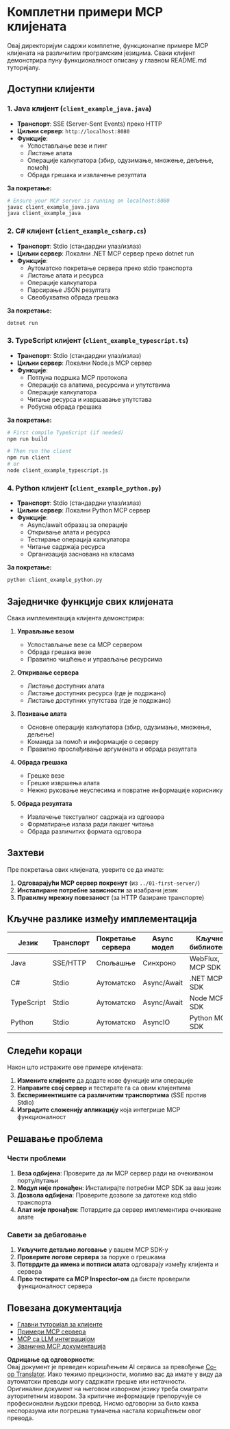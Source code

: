 <!--
CO_OP_TRANSLATOR_METADATA:
{
  "original_hash": "affcf199a44f60283a289dcb69dc144e",
  "translation_date": "2025-07-17T13:36:46+00:00",
  "source_file": "03-GettingStarted/02-client/complete_examples.md",
  "language_code": "sr"
}
-->
# Комплетни примери MCP клијената

Овај директоријум садржи комплетне, функционалне примере MCP клијената на различитим програмским језицима. Сваки клијент демонстрира пуну функционалност описану у главном README.md туторијалу.

## Доступни клијенти

### 1. Java клијент (`client_example_java.java`)
- **Транспорт**: SSE (Server-Sent Events) преко HTTP
- **Циљни сервер**: `http://localhost:8080`
- **Функције**: 
  - Успостављање везе и пинг
  - Листање алата
  - Операције калкулатора (збир, одузимање, множење, дељење, помоћ)
  - Обрада грешака и извлачење резултата

**За покретање:**
```bash
# Ensure your MCP server is running on localhost:8080
javac client_example_java.java
java client_example_java
```

### 2. C# клијент (`client_example_csharp.cs`)
- **Транспорт**: Stdio (стандардни улаз/излаз)
- **Циљни сервер**: Локални .NET MCP сервер преко dotnet run
- **Функције**:
  - Аутоматско покретање сервера преко stdio транспорта
  - Листање алата и ресурса
  - Операције калкулатора
  - Парсирање JSON резултата
  - Свеобухватна обрада грешака

**За покретање:**
```bash
dotnet run
```

### 3. TypeScript клијент (`client_example_typescript.ts`)
- **Транспорт**: Stdio (стандардни улаз/излаз)
- **Циљни сервер**: Локални Node.js MCP сервер
- **Функције**:
  - Потпуна подршка MCP протокола
  - Операције са алатима, ресурсима и упутствима
  - Операције калкулатора
  - Читање ресурса и извршавање упутстава
  - Робусна обрада грешака

**За покретање:**
```bash
# First compile TypeScript (if needed)
npm run build

# Then run the client
npm run client
# or
node client_example_typescript.js
```

### 4. Python клијент (`client_example_python.py`)
- **Транспорт**: Stdio (стандардни улаз/излаз)  
- **Циљни сервер**: Локални Python MCP сервер
- **Функције**:
  - Async/await образац за операције
  - Откривање алата и ресурса
  - Тестирање операција калкулатора
  - Читање садржаја ресурса
  - Организација заснована на класама

**За покретање:**
```bash
python client_example_python.py
```

## Заједничке функције свих клијената

Свака имплементација клијента демонстрира:

1. **Управљање везом**
   - Успостављање везе са MCP сервером
   - Обрада грешака везе
   - Правилно чишћење и управљање ресурсима

2. **Откривање сервера**
   - Листање доступних алата
   - Листање доступних ресурса (где је подржано)
   - Листање доступних упутстава (где је подржано)

3. **Позивање алата**
   - Основне операције калкулатора (збир, одузимање, множење, дељење)
   - Команда за помоћ и информације о серверу
   - Правилно прослеђивање аргумената и обрада резултата

4. **Обрада грешака**
   - Грешке везе
   - Грешке извршења алата
   - Нежно руковање неуспесима и повратне информације кориснику

5. **Обрада резултата**
   - Извлачење текстуалног садржаја из одговора
   - Форматирање излаза ради лакшег читања
   - Обрада различитих формата одговора

## Захтеви

Пре покретања ових клијената, уверите се да имате:

1. **Одговарајући MCP сервер покренут** (из `../01-first-server/`)
2. **Инсталиране потребне зависности** за изабрани језик
3. **Правилну мрежну повезаност** (за HTTP базиране транспорте)

## Кључне разлике између имплементација

| Језик      | Транспорт | Покретање сервера | Async модел | Кључне библиотеке |
|------------|-----------|-------------------|-------------|-------------------|
| Java       | SSE/HTTP  | Спољашње          | Синхроно    | WebFlux, MCP SDK  |
| C#         | Stdio     | Аутоматско        | Async/Await | .NET MCP SDK      |
| TypeScript | Stdio     | Аутоматско        | Async/Await | Node MCP SDK      |
| Python     | Stdio     | Аутоматско        | AsyncIO     | Python MCP SDK    |

## Следећи кораци

Након што истражите ове примере клијената:

1. **Измените клијенте** да додате нове функције или операције
2. **Направите свој сервер** и тестирате га са овим клијентима
3. **Експериментишите са различитим транспортима** (SSE против Stdio)
4. **Изградите сложенију апликацију** која интегрише MCP функционалност

## Решавање проблема

### Чести проблеми

1. **Веза одбијена**: Проверите да ли MCP сервер ради на очекиваном порту/путањи
2. **Модул није пронађен**: Инсталирајте потребни MCP SDK за ваш језик
3. **Дозвола одбијена**: Проверите дозволе за датотеке код stdio транспорта
4. **Алат није пронађен**: Потврдите да сервер имплементира очекиване алате

### Савети за дебаговање

1. **Укључите детаљно логовање** у вашем MCP SDK-у
2. **Проверите логове сервера** за поруке о грешкама
3. **Потврдите да имена и потписи алата** одговарају између клијента и сервера
4. **Прво тестирате са MCP Inspector-ом** да бисте проверили функционалност сервера

## Повезана документација

- [Главни туторијал за клијенте](./README.md)
- [Примери MCP сервера](../../../../03-GettingStarted/01-first-server)
- [MCP са LLM интеграцијом](../../../../03-GettingStarted/03-llm-client)
- [Званична MCP документација](https://modelcontextprotocol.io/)

**Одрицање од одговорности**:  
Овај документ је преведен коришћењем AI сервиса за превођење [Co-op Translator](https://github.com/Azure/co-op-translator). Иако тежимо прецизности, молимо вас да имате у виду да аутоматски преводи могу садржати грешке или нетачности. Оригинални документ на његовом изворном језику треба сматрати ауторитетним извором. За критичне информације препоручује се професионални људски превод. Нисмо одговорни за било каква неспоразума или погрешна тумачења настала коришћењем овог превода.